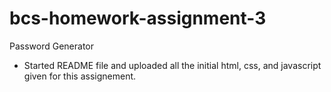# bcs-homework-assignment-3
Password Generator

- Started README file and uploaded all the initial html, css, and javascript given for this assignement.
